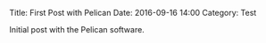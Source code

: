 Title: First Post with Pelican
Date: 2016-09-16 14:00
Category: Test

Initial post with the Pelican software.
